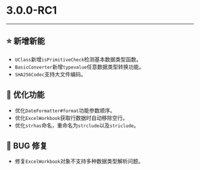 # 3.0.0-RC1

---------------------

## ⭐ 新增新能

- `UClass`新增`isPrimitiveCheck`检测基本数据类型函数。
- `BasicConverter`新增`typevalue`任意数据类型转换功能。
- `SHA256Codec`支持大文件编码。

## 👻 优化功能

- 优化`DateFormatter#format`功能参数顺序。
- 优化`ExcelWorkbook`获取行数据时自动移除空行。
- 优化`strhas`命名，重命名为`strclude`以及`striclude`。

## 🐞 BUG 修复

- 修复`ExcelWorkbook`对象不支持多种数据类型解析问题。
